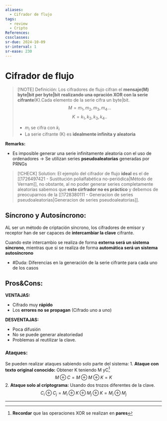 ```yaml
---
aliases:
  - Cifrador de flujo
tags:
  - review
  - Cripto
References: 
cssclasses:
sr-due: 2024-10-09
sr-interval: 1
sr-ease: 230
---
```

# Cifrador de flujo

> [!NOTE] Definición: 
> Los cifradores de flujo cifran el **mensaje(M) byte|bit per byte|bit** **realizando una opración XOR con la serie cifrante**(K).Cada elemento de la serie cifra un byte|bit. 
> $$M = m_1, m_2, m_3,m_4...$$
> $$K = k_1, k_2, k_3,k_4..$$
> + $m_i$ se cifra con $k_i$
> + La serie cifrante (K) es **idealmente infinita y aleatoria**

**Remarks:**
+ Es imposible generar una serie infinitamente aleatoria con el uso de ordenadores → Se utilizan series **pseudoaleatorias** generadas por PRNGs 

> [!CHECK] Solution: 
>  El ejemplo del cifrador de flujo **ideal** es el de [[1726497421 - Sustitución polialfabética no-periódica|Método de Vernam]], no obstante, al no poder generar series completamente aleatorias sabemos que **este cirfrador no es práctico** y debemos de preocuparnos de la [[1728380111 - Generacion de series pseudoaleatorias|Generacion de series pseudoaleatorias]].


## Síncrono y Autosíncrono: 
AL ser un método de criptación síncrono, los cifradores de emisor y receptor han de ser capaces de **intercambiar la clave** cifrante. 

Cuando este intercambio se realiza de forma **externa será un sistema síncrono**, mientras que si se realiza de forma **automática será un sistema autosíncrono** 

+ #Duda: Diferencias en la generación de la serie cifrante para cada uno de los casos

## Pros&Cons:
**VENTAJAS:**
+ Cifrado muy **rápido**
+ Los **errores no se propagan** (Cifrado uno a uno)

**DESVENTAJAS:**
+ Poca difusión
+ No se puede generar aleatoriedad
+ Problemas al reutilizar la clave. 

### Ataques:
Se pueden realizar ataques sabiendo solo parte del sistema:
	1. **Ataque con texto original conocido:** Obtener K teniendo M yC[^1]
	   $$M\oplus C = M \oplus M\oplus K = K$$ 
	2. **Ataque solo al criptograma:** Usando dos trozos diferentes de la clave. 
	   $$C_i \oplus C_j = M_i \oplus K \oplus M_j \oplus K = M_i \oplus M_j$$
***

[^1]: **Recordar** que las operaciones XOR se realizan en **pares**